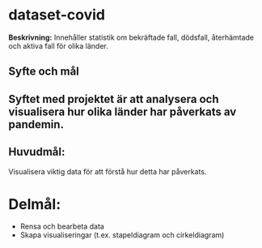 # dataset-covid
 **Beskrivning:** Innehåller statistik om bekräftade fall, dödsfall, återhämtade och aktiva fall för olika länder.

##  Syfte och mål

## Syftet med projektet är att analysera och visualisera hur olika länder har påverkats av pandemin.

## Huvudmål:
Visualisera viktig data för att förstå hur detta har påverkats.

# Delmål:
- Rensa och bearbeta data
- Skapa visualiseringar (t.ex. stapeldiagram och cirkeldiagram)
